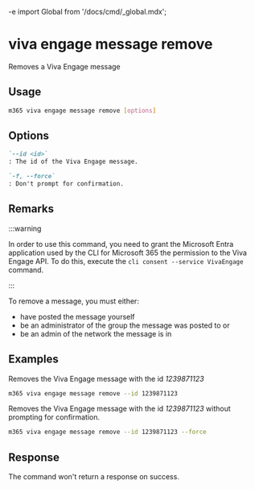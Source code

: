 -e <!-- DISCLAIMER: All secrets, passwords, and sensitive values in this document are examples only and not real credentials. -->
import Global from '/docs/cmd/_global.mdx';

# viva engage message remove

Removes a Viva Engage message

## Usage

```sh
m365 viva engage message remove [options]
```

## Options

```md definition-list
`--id <id>`
: The id of the Viva Engage message.

`-f, --force`
: Don't prompt for confirmation.
```

<Global />

## Remarks

:::warning

In order to use this command, you need to grant the Microsoft Entra application used by the CLI for Microsoft 365 the permission to the Viva Engage API. To do this, execute the `cli consent --service VivaEngage` command.

:::

To remove a message, you must either:

- have posted the message yourself
- be an administrator of the group the message was posted to or
- be an admin of the network the message is in

## Examples

Removes the Viva Engage message with the id _1239871123_

```sh
m365 viva engage message remove --id 1239871123
```

Removes the Viva Engage message with the id _1239871123_ without prompting for confirmation.

```sh
m365 viva engage message remove --id 1239871123 --force
```

## Response

The command won't return a response on success.
